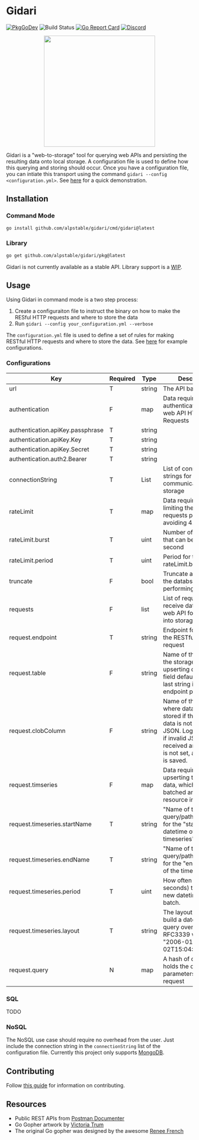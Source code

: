 # Gidari

[![PkgGoDev](https://img.shields.io/badge/go.dev-docs-007d9c?logo=go&logoColor=white)](https://pkg.go.dev/github.com/alpstable/gidari)
![Build Status](https://github.com/alpstable/gidari/actions/workflows/ci.yml/badge.svg)
[![Go Report Card](https://goreportcard.com/badge/github.com/alpstable/gidari)](https://goreportcard.com/report/github.com/alpstable/gidari)
[![Discord](https://img.shields.io/discord/987810353767403550)](https://discord.gg/3jGYQz74s7)

<p align="center"><img src="https://raw.githubusercontent.com/alpstable/gidari/main/etc/assets/gidari-gopher.png" width="300"></p>

Gidari is a "web-to-storage" tool for querying web APIs and persisting the resulting data onto local storage. A configuration file is used to define how this querying and storing should occur. Once you have a configuration file, you can intiate this transport using the command `gidari --config <configuration.yml>`. See [here](https://youtu.be/NgeOJ50IWhY) for a quick demonstration.

## Installation

### Command Mode

```sh
go install github.com/alpstable/gidari/cmd/gidari@latest
```

### Library

```sh
go get github.com/alpstable/gidari/pkg@latest
```

Gidari is not currently available as a stable API. Library support is a [WIP](https://github.com/alpstable/gidari/milestone/5).

## Usage

Using Gidari in command mode is a two step process:

1. Create a configuraiton file to instruct the binary on how to make the RESful HTTP requests and where to store the data
2. Run `gidari --config your_configuration.yml --verbose`

The `configuration.yml` file is used to define a set of rules for making RESTful HTTP requests and where to store the data. See [here](https://github.com/alpstable/gidari/tree/main/internal/transport/testdata/upsert) for example configurations.

### Configurations

| Key                              | Required | Type   | Description                                                                                                      |
|----------------------------------|----------|--------|------------------------------------------------------------------------------------------------------------------|
| url                              | T        | string | The API base URL                                                                                                 |
| authentication                   | F        | map    | Data required for authenticating the web API HTTP Requests                                                       |
| authentication.apiKey.passphrase | T        | string |                                                                                                                  |
| authentication.apiKey.Key        | T        | string |                                                                                                                  |
| authentication.apiKey.Secret     | T        | string |                                                                                                                  |
| authentication.auth2.Bearer      | T        | string |                                                                                                                  |
| connectionString                 | T        | List   | List of connection strings for communication with storage                                                        |
| rateLimit                        | T        | map    | Data required for limiting the number of requests per second, avoiding 429 errors                                |
| rateLimit.burst                  | T        | uint   | Number of requests that can be made per second                                                                   |
| rateLimit.period                 | T        | uint   | Period for the rateLimit.burst                                                                                   |
| truncate                         | F        | bool   | Truncate all tables in the databse before performing upserts                                                     |
| requests                         | F        | list   | List of requests to receive data from the web API for upserting into storage                                     |
| request.endpoint                 | T        | string | Endpoint for making the RESTful API request                                                                      |
| request.table                    | F        | string | Name of the table in the storage for upserting data. This field defaults to the last string in the endpoint path |
| request.clobColumn               | F        | string | Name of the column where data will be stored if the response data is not a valid JSON. Logs a warning if invalid JSON is received and this field is not set, and no data is saved. | 
| request.timseries                | F        | map    | Data required for upserting timeseries data, which are batched and can be resource intensive                     |
| request.timeseries.startName     | T        | string | "Name of the query/path parameter for the "start" datetime of the timeseries"                                  |
| request.timeseries.endName       | T        | string | "Name of the query/path parameter for the "end" datetime of the timeseries"                                    |
| request.timeseries.period        | T        | uint   | How often (in seconds) to build a new datetime range to batch.                                                   |
| request.timeseries.layout        | T        | string | The layout for how to build a datetime to query over (e.g. RFC3339 would be "2006-01-02T15:04:05Z07:00")     |
| request.query                    | N        | map    | A hash of data that holds the query parameters for a request                                                     |

### SQL

TODO

### NoSQL

The NoSQL use case should require no overhead from the user. Just include the connection string in the `connectionString` list of the configuration file. Currently this project only supports [MongoDB](https://www.mongodb.com/docs/drivers/go/current/).

## Contributing

Follow [this guide](docs/CONTRIBUTING.md) for information on contributing.

## Resources

- Public REST APIs from [Postman Documenter](https://documenter.getpostman.com/view/8854915/Szf7znEe)
- Go Gopher artwork by [Victoria Trum](https://www.fiverr.com/victoria_trum?source=order_page_user_message_link)
- The original Go gopher was designed by the awesome [Renee French](http://reneefrench.blogspot.com/)

